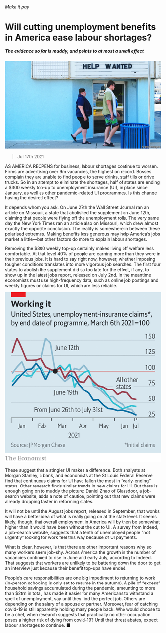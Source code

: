 ###### Make it pay

# Will cutting unemployment benefits in America ease labour shortages? 

##### The evidence so far is muddy, and points to at most a small effect 

![image](images/20210717_FNP001_0.jpg) 

> Jul 17th 2021 

AS AMERICA REOPENS for business, labour shortages continue to worsen. Firms are advertising over 9m vacancies, the highest on record. Bosses complain they are unable to find people to serve drinks, staff tills or drive trucks. So in an attempt to eliminate the shortages, half of states are ending a $300 weekly top-up to unemployment insurance (UI), in place since January, as well as other pandemic-related UI programmes. Is this change having the desired effect?

It depends whom you ask. On June 27th the Wall Street Journal ran an article on Missouri, a state that abolished the supplement on June 12th, claiming that people were flying off the unemployment rolls. The very same day the New York Times ran an article also on Missouri, which drew almost exactly the opposite conclusion. The reality is somewhere in between these polarised extremes. Making benefits less generous may help America’s jobs market a little—but other factors do more to explain labour shortages.


Removing the $300 weekly top-up certainly makes living off welfare less comfortable. At that level 40% of people are earning more than they were in their previous jobs. It is hard to say right now, however, whether imposing tougher conditions translates into more vigorous job searches. The first four states to abolish the supplement did so too late for the effect, if any, to show up in the latest jobs report, released on July 2nd. In the meantime economists must use high-frequency data, such as online job postings and weekly figures on claims for UI, which are less reliable.

![image](images/20210717_FNC847.png) 


These suggest that a stingier UI makes a difference. Both analysts at Morgan Stanley, a bank, and economists at the St Louis Federal Reserve find that continuous claims for UI have fallen the most in “early-ending” states. Other research finds similar trends in new claims for UI. But there is enough going on to muddy the picture: Daniel Zhao of Glassdoor, a job-search website, adds a note of caution, pointing out that new claims were already dropping faster in reforming states.

It will not be until the August jobs report, released in September, that wonks will have a better idea of what is really going on at the state level. It seems likely, though, that overall employment in America will by then be somewhat higher than it would have been without the cut to UI. A survey from Indeed, a job-search website, suggests that a tenth of unemployed people “not urgently” looking for work feel this way because of UI payments.

What is clear, however, is that there are other important reasons why so many workers seem job-shy. Across America the growth in the number of vacancies continued to rise in June and early July, according to Indeed. That suggests that workers are unlikely to be battering down the door to get an interview just because their benefit top-ups have ended.

People’s care responsibilities are one big impediment to returning to work (in-person schooling is only set to resume in the autumn). A pile of “excess” household savings accumulated during the pandemic, amounting to more than $2trn in total, has made it easier for many Americans to withstand a spell of unemployment, say until they find the perfect job. Others are depending on the salary of a spouse or partner. Moreover, fear of catching covid-19 is still apparently holding many people back. Who would choose to be a chef, when research suggests that practically no other occupation poses a higher risk of dying from covid-19? Until that threat abates, expect labour shortages to continue. ■

